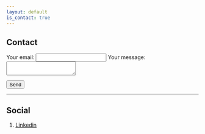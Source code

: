 ```yaml
---
layout: default
is_contact: true
---
```


## Contact

<form
  action="https://formspree.io/f/xjvjgyzv"
  method="POST"
>
  <label>
    Your email:
    <input type="email" name="_replyto">
  </label>
  <label>
    Your message:
    <textarea name="message"></textarea>
  </label>

  <!-- your other form fields go here -->

  <button type="submit">Send</button>
</form>

---

## Social

1. [Linkedin](https://www.linkedin.com/in/abbayi)

